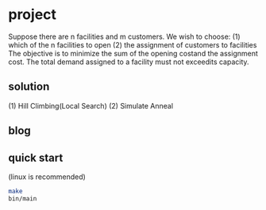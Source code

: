 # project

Suppose there are n facilities and m customers. We wish to choose:
(1) which of the n facilities to open
(2) the assignment of customers to facilities
The objective is to minimize the sum of the opening costand the assignment cost.
The total demand assigned to a facility must not exceedits capacity.

## solution

(1) Hill Climbing(Local Search)
(2) Simulate Anneal

## blog


## quick start

(linux is recommended)
```bash
make
bin/main
```